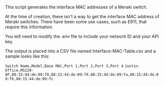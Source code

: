 This script generates the interface MAC addresses of a Meraki switch.

At the time of creation, there  isn't a way to get the interface MAC address of Meraki switches. There have been some use cases, such as E911, that require this information. 

You will need to modify the .env file to include your network ID and your API key.

The output is placed into a CSV file named Interface-MAC-Table.csv and a sample looks like this:

`Switch Name,Model,Base MAC,Port 1,Port 2,Port 3,Port 4`
`Justin-Office,MS220-8P,88:15:44:de:09:f8,88:15:44:de:09:f9,88:15:44:de:09:fa,88:15:44:de:09:fb,88:15:44:de:09:fc`
